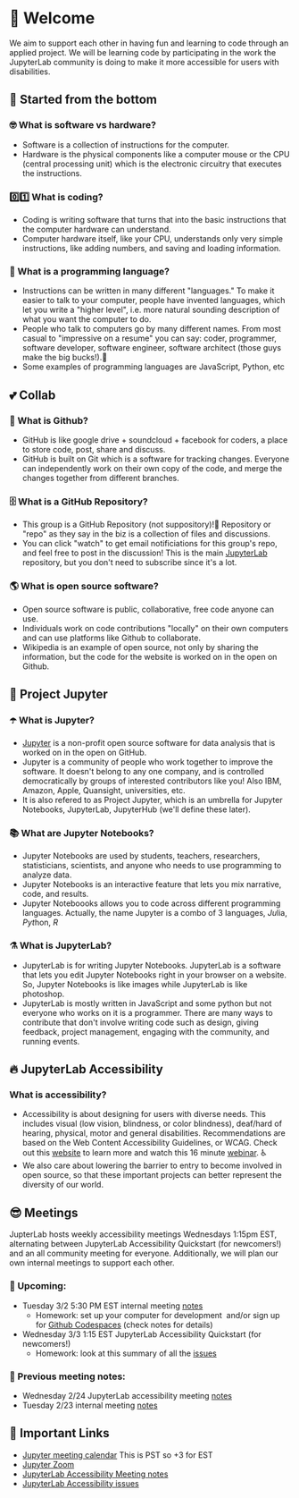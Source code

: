 # 🌱 Welcome

We aim to support each other in having fun and learning to code through an applied project. We will be learning code by participating in the work the JupyterLab community is doing to make it more accessible for users with disabilities.

## 👶 Started from the bottom

### 🤓 What is software vs hardware?
* Software is a collection of instructions for the computer. 
* Hardware is the physical components like a computer mouse or the CPU (central processing unit) which is the electronic circuitry that executes the instructions.

### 0️⃣1️⃣ What is coding?
* Coding is writing software that turns that into the basic instructions that the computer hardware can understand.
* Computer hardware itself, like your CPU, understands only very simple instructions, like adding numbers, and saving and loading information.

### 👄 What is a programming language?
* Instructions can be written in many different "languages." To make it easier to talk to your computer, people have invented languages, which let you write a "higher level", i.e. more natural sounding description of what you want the computer to do.
* People who talk to computers go by many different names. From most casual to "impressive on a resume" you can say: coder, programmer, software developer, software engineer, software architect (those guys make the big bucks!).🤑  
* Some examples of programming languages are JavaScript, Python, etc

## 💕 Collab

### 🌳 What is Github?
* GitHub is like google drive + soundcloud + facebook for coders, a place to store code, post, share and discuss. 
* GitHub is built on Git which is a software for tracking changes. Everyone can independently work on their own copy of the code, and merge the changes together from different branches.

### 🗄 What is a GitHub Repository?
* This group is a GitHub Repository (not suppository)!💩 Repository or "repo" as they say in the biz is a collection of files and discussions. 
* You can click "watch" to get email notificiations for this group's repo, and feel free to post in the discussion! This is the main [JupyterLab](https://github.com/jupyterlab/jupyterlab) repository, but you don't need to subscribe since it's a lot. 

### 🌎 What is open source software?
* Open source software is public, collaborative, free code anyone can use. 
* Individuals work on code contributions "locally" on their own computers and can use platforms like Github to collaborate.
* Wikipedia is an example of open source, not only by sharing the information, but the code for the website is worked on in the open on Github.

## 🚀 Project Jupyter 

### ☂️ What is Jupyter?
* [Jupyter](https://jupyter.org/) is a non-profit open source software for data analysis that is worked on in the open on GitHub.
* Jupyter is a community of people who work together to improve the software. It doesn't belong to any one company, and is controlled democratically by groups of interested contributors like you! Also IBM, Amazon, Apple, Quansight, universities, etc.
* It is also refered to as Project Jupyter, which is an umbrella for Jupyter Notebooks, JupyterLab, JupyterHub (we'll define these later).

### 📚 What are Jupyter Notebooks?
* Jupyter Notebooks are used by students, teachers, researchers, statisticians, scientists, and anyone who needs to use programming to analyze data.
* Jupyter Notebooks is an interactive feature that lets you mix narrative, code, and results.
* Jupyter Noteboooks allows you to code across different programming languages. Actually, the name Jupyter is a combo of 3 languages, *Ju*lia, *Pyt*hon, *R*

### ⚗ What is JupyterLab?
* JupyterLab is for writing Jupyter Notebooks. JupyterLab is a software that lets you edit Jupyter Notebooks right in your browser on a website. So, Jupyter Notebooks is like images while JupyterLab is like photoshop.
* JupyterLab is mostly written in JavaScript and some python but not everyone who works on it is a programmer. There are many ways to contribute that don't involve writing code such as design, giving feedback, project management, engaging with the community, and running events. 

## 🔥 JupyterLab Accessibility

### What is accessibility? 
* Accessibility is about designing for users with diverse needs. This includes visual (low vision, blindness, or color blindness), deaf/hard of hearing, physical, motor and general disabilities. Recommendations are based on the Web Content Accessibility Guidelines, or WCAG.  Check out this [website](https://www.a11yproject.com/) to learn more and watch this 16 minute [webinar](https://mawconsultingllc.com/webinars/webinar-intro-to-accessibility/). ♿️
* We also care about lowering the barrier to entry to become involved in open source, so that these important projects can better represent the diversity of our world.

## 😎 Meetings

JupterLab hosts weekly accessibility meetings Wednesdays 1:15pm EST, alternating between JupyterLab Accessibility Quickstart (for newcomers!) and an all community meeting for everyone. Additionally, we will plan our own internal meetings to support each other. 

### 📅 Upcoming:
* Tuesday 3/2 5:30 PM EST internal meeting [notes](https://github.com/saulshanabrook/jupyterlab-accessibility/discussions/8)
    *   Homework: set up your computer for development  and/or sign up for [Github Codespaces](https://github.com/features/codespaces) (check notes for details)
* Wednesday 3/3 1:15 EST JupyterLab Accessibility Quickstart (for newcomers!)
    *   Homework: look at this summary of all the [issues](https://github.com/jupyterlab/jupyterlab/pull/9399)

### 📝 Previous meeting notes:
*   Wednesday 2/24 JupyterLab accessibility meeting [notes](https://github.com/jupyterlab/team-compass/issues/98#issuecomment-786314705)
*   Tuesday 2/23 internal meeting [notes](https://github.com/saulshanabrook/jupyterlab-accessibility/discussions/1)

## 🔗 Important Links

*   [Jupyter meeting calendar](https://jupyter.readthedocs.io/en/latest/community/content-community.html#jupyter-community-meetings) This is PST so +3 for EST
*   [Jupyter Zoom](https://zoom.us/my/jovyan?pwd=c0JZTHlNdS9Sek9vdzR3aTJ4SzFTQT09)
*   [JupyterLab Accessibility Meeting notes](https://github.com/jupyterlab/team-compass/issues/98)
*   [JupyterLab Accessibility issues](https://github.com/jupyterlab/jupyterlab/issues?q=is%3Aopen+is%3Aissue+label%3Atag%3AAccessibility)
